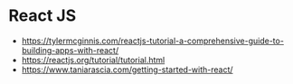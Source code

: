 # React JS

- https://tylermcginnis.com/reactjs-tutorial-a-comprehensive-guide-to-building-apps-with-react/
- https://reactjs.org/tutorial/tutorial.html
- https://www.taniarascia.com/getting-started-with-react/
